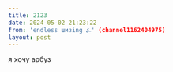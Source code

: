 ```yaml
---
title: 2123
date: 2024-05-02 21:23:22
from: 'endless шизing ⍼' (channel1162404975)
layout: post
---
```


я хочу арбуз

